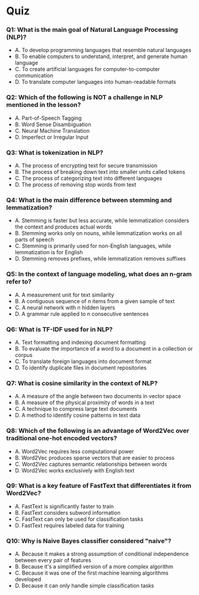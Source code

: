 # Quiz

### Q1: What is the main goal of Natural Language Processing (NLP)?

- A. To develop programming languages that resemble natural languages
- B. To enable computers to understand, interpret, and generate human language
- C. To create artificial languages for computer-to-computer communication
- D. To translate computer languages into human-readable formats

### Q2: Which of the following is NOT a challenge in NLP mentioned in the lesson?

- A. Part-of-Speech Tagging
- B. Word Sense Disambiguation
- C. Neural Machine Translation
- D. Imperfect or Irregular Input

### Q3: What is tokenization in NLP?

- A. The process of encrypting text for secure transmission
- B. The process of breaking down text into smaller units called tokens
- C. The process of categorizing text into different languages
- D. The process of removing stop words from text

### Q4: What is the main difference between stemming and lemmatization?

- A. Stemming is faster but less accurate, while lemmatization considers the context and produces actual words
- B. Stemming works only on nouns, while lemmatization works on all parts of speech
- C. Stemming is primarily used for non-English languages, while lemmatization is for English
- D. Stemming removes prefixes, while lemmatization removes suffixes

### Q5: In the context of language modeling, what does an n-gram refer to?

- A. A measurement unit for text similarity
- B. A contiguous sequence of n items from a given sample of text
- C. A neural network with n hidden layers
- D. A grammar rule applied to n consecutive sentences

### Q6: What is TF-IDF used for in NLP?

- A. Text formatting and indexing document formatting
- B. To evaluate the importance of a word to a document in a collection or corpus
- C. To translate foreign languages into document format
- D. To identify duplicate files in document repositories

### Q7: What is cosine similarity in the context of NLP?

- A. A measure of the angle between two documents in vector space
- B. A measure of the physical proximity of words in a text
- C. A technique to compress large text documents
- D. A method to identify cosine patterns in text data

### Q8: Which of the following is an advantage of Word2Vec over traditional one-hot encoded vectors?

- A. Word2Vec requires less computational power
- B. Word2Vec produces sparse vectors that are easier to process
- C. Word2Vec captures semantic relationships between words
- D. Word2Vec works exclusively with English text

### Q9: What is a key feature of FastText that differentiates it from Word2Vec?

- A. FastText is significantly faster to train
- B. FastText considers subword information
- C. FastText can only be used for classification tasks
- D. FastText requires labeled data for training

### Q10: Why is Naive Bayes classifier considered "naive"?

- A. Because it makes a strong assumption of conditional independence between every pair of features
- B. Because it's a simplified version of a more complex algorithm
- C. Because it was one of the first machine learning algorithms developed
- D. Because it can only handle simple classification tasks
